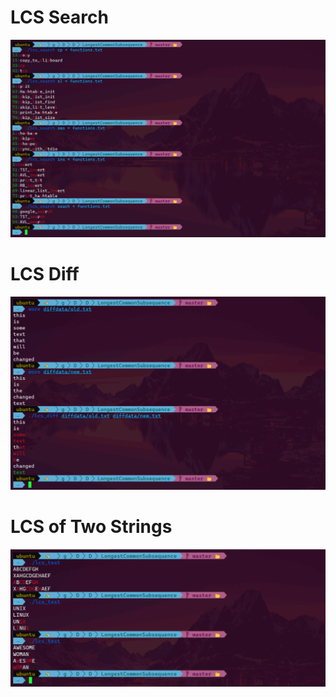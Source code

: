 # LCS Search
![](img/lcs_search.png)

# LCS Diff
![](img/lcs_diff.png)

# LCS of Two Strings
![](img/lcs_test.png)
